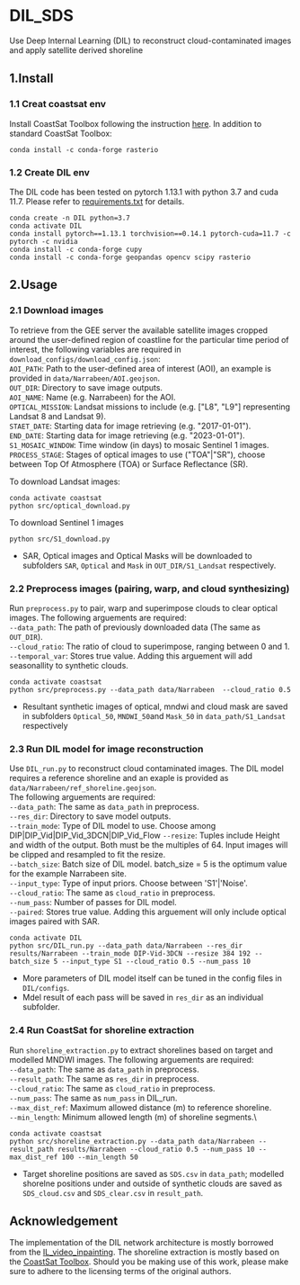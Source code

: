 # DIL_SDS
Use Deep Internal Learning (DIL) to reconstruct cloud-contaminated images and apply satellite derived shoreline

## 1.Install
### 1.1 Creat coastsat env
Install CoastSat Toolbox following the instruction [here](https://github.com/kvos/CoastSat?tab=readme-ov-file#installation).
In addition to standard CoastSat Toolbox:
```
conda install -c conda-forge rasterio
```
### 1.2 Create DIL env

The DIL code has been tested on pytorch 1.13.1 with python 3.7 and cuda 11.7. Please refer to [requirements.txt](https://github.com/yongjingmao/DIL_SDS/blob/main/requirements.txt) for details.
```
conda create -n DIL python=3.7
conda activate DIL
conda install pytorch==1.13.1 torchvision==0.14.1 pytorch-cuda=11.7 -c pytorch -c nvidia
conda install -c conda-forge cupy
conda install -c conda-forge geopandas opencv scipy rasterio 
```

## 2.Usage
### 2.1 Download images
To retrieve from the GEE server the available satellite images cropped around the user-defined region of coastline for the particular time period of interest, the following variables are required in `download_configs/download_config.json`:\
`AOI_PATH`: Path to the user-defined area of interest (AOI), an example is provided in `data/Narrabeen/AOI.geojson`.\
`OUT_DIR`: Directory to save image outputs.\
`AOI_NAME`: Name (e.g. Narrabeen) for the AOI.\
`OPTICAL_MISSION`: Landsat missions to include (e.g. ["L8", "L9"] representing Landsat 8 and Landsat 9).\
`STAET_DATE`: Starting data for image retrieving (e.g. "2017-01-01").\
`END_DATE`: Starting data for image retrieving (e.g. "2023-01-01").\
`S1_MOSAIC_WINDOW`: Time window (in days) to mosaic Sentinel 1 images.\
`PROCESS_STAGE`: Stages of optical images to use ("TOA"|"SR"), choose between Top Of Atmosphere (TOA) or Surface Reflectance (SR).

To download Landsat images:
```
conda activate coastsat
python src/optical_download.py
```
To download Sentinel 1 images
```
python src/S1_download.py
```
- SAR, Optical images and Optical Masks will be downloaded to subfolders `SAR`, `Optical` and `Mask` in `OUT_DIR/S1_Landsat` respectively.

### 2.2 Preprocess images (pairing, warp, and cloud synthesizing)
Run `preprocess.py` to pair, warp and superimpose clouds to clear optical images. The following arguements are required:\
`--data_path`: The path of previously downloaded data (The same as `OUT_DIR`).\
`--cloud_ratio`: The ratio of cloud to superimpose, ranging between 0 and 1.\
`--temporal_var`: Stores true value. Adding this arguement will add seasonallity to synthetic clouds.

```
conda activate coastsat
python src/preprocess.py --data_path data/Narrabeen  --cloud_ratio 0.5
```
- Resultant synthetic images of optical, mndwi and cloud mask are saved in subfolders `Optical_50`, `MNDWI_50`and `Mask_50` in `data_path/S1_Landsat` respectively

### 2.3 Run DIL model for image reconstruction
Use `DIL_run.py` to reconstruct cloud contaminated images. The DIL model requires a reference shoreline and an exaple is provided as `data/Narrabeen/ref_shoreline.geojson`.\
The following arguements are required:\
`--data_path`: The same as `data_path` in preprocess.\
`--res_dir`: Directory to save model outputs.\
`--train_mode`: Type of DIL model to use. Choose among DIP|DIP_Vid|DIP_Vid_3DCN|DIP_Vid_Flow
`--resize`: Tuples include Height and width of the output. Both must be the multiples of 64. Input images will be clipped and resampled to fit the resize.\
`--batch_size`: Batch size of DIL model. batch_size = 5 is the optimum value for the example Narrabeen site.\
`--input_type`: Type of input priors. Choose between 'S1'|'Noise'.\
`--cloud_ratio`: The same as `cloud_ratio` in preprocess.\
`--num_pass`: Number of passes for DIL model.\
`--paired`: Stores true value. Adding this arguement will only include optical images paired with SAR.
```
conda activate DIL
python src/DIL_run.py --data_path data/Narrabeen --res_dir results/Narrabeen --train_mode DIP-Vid-3DCN --resize 384 192 --batch_size 5 --input_type S1 --cloud_ratio 0.5 --num_pass 10 
```
- More parameters of DIL model itself can be tuned in the config files in `DIL/configs`.
- Mdel result of each pass will be saved in `res_dir` as an individual subfolder.

### 2.4 Run CoastSat for shoreline extraction
Run `shoreline_extraction.py` to extract shorelines based on target and modelled MNDWI images. The following arguements are required:\
`--data_path`: The same as `data_path` in preprocess.\
`--result_path`: The same as `res_dir` in preprocess.\
`--cloud_ratio`: The same as `cloud_ratio` in preprocess.\
`--num_pass`: The same as `num_pass` in DIL_run.\
`--max_dist_ref`: Maximum allowed distance (m) to reference shoreline.\
`--min_length`: Minimum allowed length (m) of shoreline segments.\
```
conda activate coastsat
python src/shoreline_extraction.py --data_path data/Narrabeen --result_path results/Narrabeen --cloud_ratio 0.5 --num_pass 10 --max_dist_ref 100 --min_length 50
```
- Target shoreline positions are saved as `SDS.csv` in `data_path`; modelled shorelne positions under and outside of synthetic clouds are saved as `SDS_cloud.csv` and `SDS_clear.csv` in `result_path`.

## Acknowledgement
The implementation of the DIL network architecture is mostly borrowed from the [IL_video_inpainting](https://github.com/Haotianz94/IL_video_inpainting/tree/master). The shoreline extraction is mostly based on the [CoastSat Toolbox](https://github.com/kvos/CoastSat/tree/master). Should you be making use of this work, please make sure to adhere to the licensing terms of the original authors.
